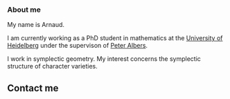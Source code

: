 ### About me

My name is Arnaud.

I am currently working as a PhD student in mathematics at the [University of Heidelberg](https://www.uni-heidelberg.de/) under the supervison of [Peter Albers](https://www.mathi.uni-heidelberg.de/~palbers/).

I work in symplectic geometry. My interest concerns the symplectic structure of character varieties.

## Contact me

